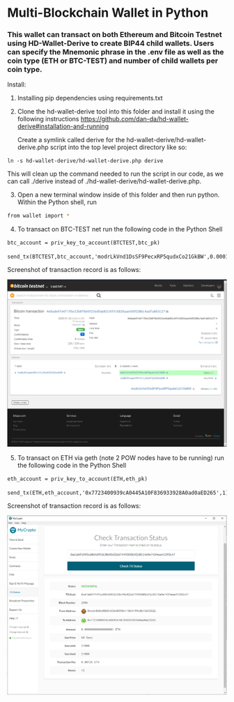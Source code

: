 # Multi-Blockchain Wallet in Python

### This wallet can transact on both Ethereum and Bitcoin Testnet using HD-Wallet-Derive to create BIP44 child wallets. Users can specify the Mnemonic phrase in the .env file as well as the coin type (ETH or BTC-TEST) and number of child wallets per coin type. 

Install:

1) Installing pip dependencies using requirements.txt
2) Clone the hd-wallet-derive tool into this folder and install it using the following instructions https://github.com/dan-da/hd-wallet-derive#installation-and-running 

    Create a symlink called derive for the hd-wallet-derive/hd-wallet-derive.php script into the top level project
directory like so: 

```
ln -s hd-wallet-derive/hd-wallet-derive.php derive
```
This will clean up the command needed to run the script in our code, as we can call ./derive instead of ./hd-wallet-derive/hd-wallet-derive.php.

3) Open a new terminal window inside of this folder and
then run python. Within the Python shell, run 

 ```bash
 from wallet import *
```
4) To transact on BTC-TEST net run the following code in the Python Shell

```
btc_account = priv_key_to_account(BTCTEST,btc_pk)

send_tx(BTCTEST,btc_account,'modrLkVnd1DsSF9PecxRP5qudxCo21GkBW',0.0001)
```
Screenshot of transaction record is as follows:
<p align="center">
<img src="Images/1.png">
</p>

5) To transact on ETH via geth (note 2 POW nodes have to be running) run the following code in the Python Shell

```
eth_account = priv_key_to_account(ETH,eth_pk)

send_tx(ETH,eth_account,'0x7723400939cA0445A10F836933928A0ad0aED265',1)
```
Screenshot of transaction record is as follows:


<p align="center">
<img src="Images/2.png">
</p>

